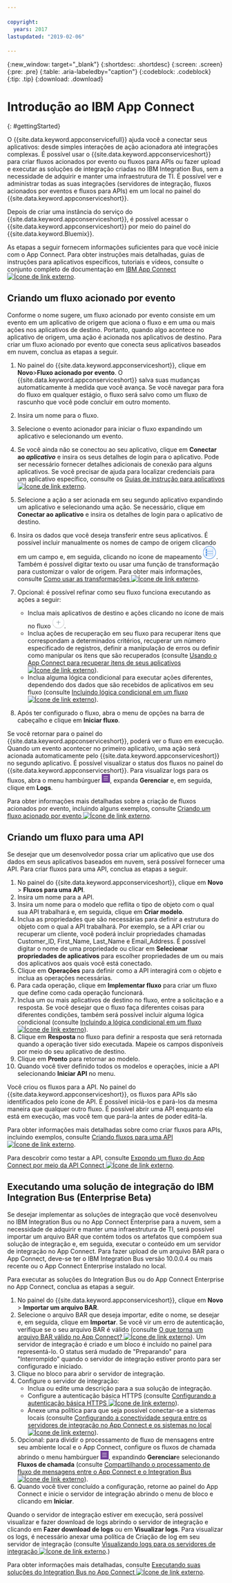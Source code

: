 ```yaml
---

copyright:
  years: 2017
lastupdated: "2019-02-06"

---
```


{:new_window: target="_blank"}
{:shortdesc: .shortdesc}
{:screen: .screen}
{:pre: .pre}
{:table: .aria-labeledby="caption"}
{:codeblock: .codeblock}
{:tip: .tip} 
{:download: .download}


# Introdução ao IBM App Connect
{: #gettingStarted}

O {{site.data.keyword.appconservicefull}} ajuda você a conectar seus aplicativos: desde simples interações
de ação acionadora até integrações complexas. É possível usar o {{site.data.keyword.appconserviceshort}} para
criar fluxos acionados por evento ou fluxos para APIs ou fazer upload e executar as soluções de integração criadas no IBM Integration Bus, sem a necessidade de adquirir
e manter uma infraestrutura de TI.  É possível ver e administrar todas as suas integrações (servidores de integração,
fluxos acionados por eventos e fluxos para APIs) em um local no painel do {{site.data.keyword.appconserviceshort}}. 

Depois de criar uma instância do serviço do {{site.data.keyword.appconserviceshort}}, é possível acessar o
{{site.data.keyword.appconserviceshort}} por meio do painel do {{site.data.keyword.Bluemix}}.

As etapas a seguir fornecem informações suficientes para que você inicie com o App Connect. Para obter
instruções mais detalhadas, guias de instruções para aplicativos específicos, tutoriais e vídeos, consulte o conjunto
completo de documentação em [IBM App Connect
![Ícone de link externo](../../icons/launch-glyph.svg "Ícone de link externo")](https://developer.ibm.com/integration/docs/app-connect/).

## Criando um fluxo acionado por evento

Conforme o nome sugere, um fluxo acionado por evento consiste em um evento em um aplicativo de origem que aciona o fluxo e em uma ou mais ações nos aplicativos de destino. Portanto, quando algo acontece no aplicativo de origem, uma ação é acionada nos aplicativos de destino. Para criar um fluxo acionado por evento que conecta seus aplicativos baseados em nuvem, conclua as etapas a seguir.
1.  No painel do {{site.data.keyword.appconserviceshort}}, clique em **Novo**>**Fluxo acionado por evento**. O {{site.data.keyword.appconserviceshort}} salva suas mudanças automaticamente à medida que você avança. Se você navegar para fora do fluxo em qualquer estágio, o fluxo será salvo como um fluxo de rascunho que você pode concluir em outro momento.
1.  Insira um nome para o fluxo.
1.  Selecione o evento acionador para iniciar o fluxo expandindo um aplicativo e selecionando um evento.
1.  Se você ainda não se conectou ao seu aplicativo, clique em **Conectar ao _aplicativo_** e insira os seus detalhes de login para o aplicativo.     Pode ser necessário fornecer detalhes adicionais de conexão para alguns aplicativos. Se você precisar de ajuda para localizar credenciais para um aplicativo específico, consulte os [Guias de instrução para aplicativos ![Ícone de link externo](../../icons/launch-glyph.svg "Ícone de link externo")](https://developer.ibm.com/integration/docs/app-connect/how-to-guides-for-apps/).
1.  Selecione a ação a ser acionada em seu segundo aplicativo expandindo um aplicativo e selecionando uma ação. Se necessário, clique em **Conectar ao aplicativo** e insira os detalhes de login para o aplicativo de destino.
1. Insira os dados que você deseja transferir entre seus aplicativos.  É possível incluir manualmente os nomes de campo de origem clicando em um campo e, em seguida, clicando no ícone de mapeamento ![Ícone de mapeamento](/images/MappingIcon.jpg). Também é possível digitar texto ou usar uma função de transformação para customizar o valor de origem. Para obter mais informações, consulte [Como usar as transformações ![Ícone de link externo](../../icons/launch-glyph.svg "Ícone de link externo")](https://developer.ibm.com/integration/docs/app-connect/faq/#faq_transforms).
1. Opcional: é possível refinar como seu fluxo funciona executando as ações a seguir:
    * Inclua mais aplicativos de destino e ações clicando no ícone de mais no fluxo ![Ícone Incluir um aplicativo](/images/AddApp.jpg).
    * Inclua ações de recuperação em seu fluxo para recuperar itens que correspondam a determinados critérios, recuperar um número especificado de registros, definir a manipulação de erros ou definir como manipular os itens que são recuperados (consulte [Usando o App Connect para recuperar itens de seus aplicativos ![Ícone de link externo](../../icons/launch-glyph.svg "Ícone de link externo")](https://developer.ibm.com/integration/docs/app-connect/tutorials-for-ibm-app-connect/using-ibm-app-connect-retrieve-items-applications/)).
    * Inclua alguma lógica condicional para executar ações diferentes, dependendo dos dados que são recebidos de aplicativos em seu fluxo (consulte [Incluindo lógica condicional em um fluxo ![Ícone de link externo](../../icons/launch-glyph.svg "Ícone de link externo")](https://developer.ibm.com/integration/docs/app-connect/tutorials-for-ibm-app-connect/adding-conditional-logic-flow/)).

1. Após ter configurado o fluxo, abra o menu de opções na barra de cabeçalho e clique em **Iniciar fluxo**.

Se você retornar para o painel do {{site.data.keyword.appconserviceshort}}, poderá ver o fluxo em execução. Quando um evento acontecer no primeiro aplicativo, uma ação será acionada automaticamente pelo {{site.data.keyword.appconserviceshort}} no segundo aplicativo. É possível visualizar o status dos fluxos no painel do {{site.data.keyword.appconserviceshort}}. Para visualizar logs para os fluxos, abra o menu hambúrguer ![Ícone do menu hambúrguer](/images/HamburgerMenuSm.jpg), expanda **Gerenciar** e, em seguida, clique em **Logs**.

Para obter informações mais detalhadas sobre a criação de fluxos acionados por evento, incluindo alguns exemplos, consulte [Criando um fluxo acionado por evento ![Ícone de link externo](../../icons/launch-glyph.svg "Ícone de link externo")](https://developer.ibm.com/integration/docs/app-connect/tutorials-for-ibm-app-connect/creating-event-driven-flow/).

## Criando um fluxo para uma API

Se desejar que um desenvolvedor possa criar um aplicativo que use dos dados em seus aplicativos baseados em nuvem, será possível fornecer uma API. Para criar fluxos para uma API, conclua as etapas a seguir.
1. No painel do {{site.data.keyword.appconserviceshort}}, clique em **Novo** > **Fluxos para uma API**.
1. Insira um nome para a API.
1. Insira um nome para o modelo que reflita o tipo de objeto com o qual sua API trabalhará e, em seguida, clique em **Criar modelo**.
1. Inclua as propriedades que são necessárias para definir a estrutura do objeto com o qual a API trabalhará. Por exemplo, se a API criar ou recuperar um cliente, você poderá incluir propriedades chamadas Customer_ID, First_Name, Last_Name e Email_Address. É possível digitar o nome de uma propriedade ou clicar em **Selecionar propriedades de aplicativos** para escolher propriedades de um ou mais dos aplicativos aos quais você está conectado.
1. Clique em **Operações** para definir como a API interagirá com o objeto e inclua as operações necessárias. 
1. Para cada operação, clique em **Implementar fluxo** para criar um fluxo que define como cada operação funcionará. 
1. Inclua um ou mais aplicativos de destino no fluxo, entre a solicitação e a resposta. Se você desejar que o fluxo faça diferentes coisas para diferentes condições, também será possível incluir alguma lógica condicional (consulte [Incluindo a lógica condicional em um fluxo ![Ícone de link externo](../../icons/launch-glyph.svg "Ícone de link externo")](https://developer.ibm.com/integration/docs/app-connect/tutorials-for-ibm-app-connect/adding-conditional-logic-flow/)).
1. Clique em **Resposta** no fluxo para definir a resposta que será retornada quando a operação tiver sido executada. Mapeie os campos disponíveis por meio do seu aplicativo de destino. 
1. Clique em **Pronto** para retornar ao modelo.
1. Quando você tiver definido todos os modelos e operações, inicie a API selecionando **Iniciar API** no menu. 

Você criou os fluxos para a API. No painel do {{site.data.keyword.appconserviceshort}}, os fluxos para APIs são identificados pelo ícone de API. É possível iniciá-los e pará-los da mesma maneira que qualquer outro fluxo. É possível abrir uma API enquanto ela está em execução, mas você tem que pará-la antes de poder editá-la.

Para obter informações mais detalhadas sobre como criar fluxos para APIs, incluindo exemplos, consulte [Criando fluxos para uma API ![Ícone de link externo](../../icons/launch-glyph.svg "Ícone de link externo")](https://developer.ibm.com/integration/docs/app-connect/tutorials-for-ibm-app-connect/creating-flows-api/).

Para descobrir como testar a API, consulte [Expondo um fluxo do App Connect por meio da API Connect ![Ícone de link externo](../../icons/launch-glyph.svg "Ícone de link externo")](https://developer.ibm.com/integration/blog/2017/08/29/exposing-app-connect-flow-api-connect/).


## Executando uma solução de integração do IBM Integration Bus (Enterprise Beta)

Se desejar implementar as soluções de integração que você desenvolveu no IBM Integration Bus ou no App Connect Enterprise para a nuvem, sem a necessidade de adquirir e manter uma infraestrutura de TI, será possível importar um arquivo BAR que contém todos os artefatos que compõem sua solução de integração e, em seguida, executar o conteúdo em um servidor de integração no App Connect. Para fazer upload de um arquivo BAR para o App Connect, deve-se ter o IBM Integration Bus versão 10.0.0.4 ou mais recente ou o App Connect Enterprise instalado no local.

Para executar as soluções do Integration Bus ou do App Connect Enterprise no App Connect, conclua as etapas a seguir.
1. No painel do {{site.data.keyword.appconserviceshort}}, clique em **Novo** > **Importar um arquivo BAR**.
1. Selecione o arquivo BAR que deseja importar, edite o nome, se desejar e, em seguida, clique em **Importar**. Se você vir um erro de autenticação, verifique se o seu arquivo BAR é válido (consulte [O que torna um arquivo BAR válido no App Connect? ![Ícone de link externo](../../icons/launch-glyph.svg "Ícone de link externo")](https://developer.ibm.com/integration/docs/app-connect/tutorials-for-ibm-app-connect/running-your-ibm-integration-bus-solutions-in-ibm-app-connect-enterprise-beta-plan/what-makes-a-bar-file-valid-for-app-connect-app-connect-enterprise-beta)). Um servidor de integração é criado e um bloco é incluído no painel para representá-lo. O status será mudado de "Preparando" para "Interrompido" quando o servidor de integração estiver pronto para ser configurado e iniciado. 
1. Clique no bloco para abrir o servidor de integração.
1. Configure o servidor de integração:
    * Inclua ou edite uma descrição para a sua solução de integração.
    * Configure a autenticação básica HTTPS (consulte [Configurando a autenticação básica HTTPS ![Ícone de link externo](../../icons/launch-glyph.svg "Ícone de link externo")](https://developer.ibm.com/integration/docs/app-connect/tutorials-for-ibm-app-connect/running-your-ibm-integration-bus-solutions-in-ibm-app-connect-enterprise-beta-plan/configuring-https-basic-authentication-app-connect-enterprise-beta)).
    * Anexe uma política para que seja possível conectar-se a sistemas locais (consulte [Configurando a conectividade segura entre os servidores de integração no App Connect e os sistemas no local ![Ícone de link externo](../../icons/launch-glyph.svg "Ícone de link externo")](https://developer.ibm.com/integration/docs/app-connect/tutorials-for-ibm-app-connect/running-your-ibm-integration-bus-solutions-in-ibm-app-connect-enterprise-beta-plan/configuring-secure-connectivity-between-integration-servers-on-app-connect-and-on-premises-systems-app-connect-enterprise-beta)).
1. Opcional: para dividir o processamento de fluxo de mensagens entre seu ambiente local e o App Connect, configure os fluxos de chamada abrindo o menu hambúrguer ![Ícone do menu hambúrger](/images/HamburgerMenuSm.jpg), expandindo **Gerenciar**e selecionando **Fluxos de chamada** (consulte [Compartilhando o processamento de fluxo de mensagens entre o App Connect e o Integration Bus ![Ícone de link externo](../../icons/launch-glyph.svg "Ícone de link externo")](https://developer.ibm.com/integration/docs/app-connect/tutorials-for-ibm-app-connect/running-your-ibm-integration-bus-solutions-in-ibm-app-connect-enterprise-beta-plan/sharing-message-flow-processing-between-app-connect-and-integration-bus-app-connect-enterprise-beta)).
1. Quando você tiver concluído a configuração, retorne ao painel do App Connect e inicie o servidor de integração abrindo o menu de bloco e clicando em **Iniciar**.

Quando o servidor de integração estiver em execução, será possível visualizar e fazer download de logs abrindo o servidor de integração e clicando em **Fazer download de logs** ou em **Visualizar logs**. Para visualizar os logs, é necessário anexar uma política de Criação de log em seu servidor de integração (consulte [Visualizando logs para os servidores de integração ![Ícone de link externo](../../icons/launch-glyph.svg "Ícone de link externo")](https://developer.ibm.com/integration/docs/app-connect/tutorials-for-ibm-app-connect/running-your-ibm-integration-bus-solutions-in-ibm-app-connect-enterprise-beta-plan/viewing-logs-for-your-integration-servers-in-app-connect-enterprise-beta).)

Para obter informações mais detalhadas, consulte [Executando suas soluções do Integration Bus no App Connect ![Ícone de link externo](../../icons/launch-glyph.svg "Ícone de link externo")](https://developer.ibm.com/integration/docs/app-connect/tutorials-for-ibm-app-connect/running-your-ibm-integration-bus-solutions-in-ibm-app-connect-enterprise-beta-plan).
